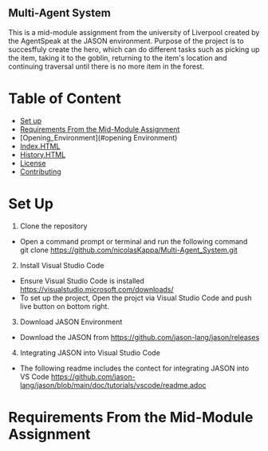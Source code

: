 ## Multi-Agent System

This is a mid-module assignment from the university of Liverpool created by the AgentSpeak at the JASON environment. Purpose of the project is to succesffuly create the hero, which can do different tasks such as
picking up the item, taking it to the goblin, returning to the item's location and continuing traversal until there is no more item in the forest. 


# Table of Content
- [Set up](#Set-up)
- [Requirements From the Mid-Module Assignment](#requirements-From-the-Mid-Module--Assignments)
- [Opening_Environment](#opening Environment)
- [Index.HTML](#Hero.asl)
- [History.HTML](#History.HTML)
- [License](#License)
- [Contributing](#Contributing)


# Set Up

1. Clone the repository
- Open a command prompt or terminal and run the following command\
git clone https://github.com/nicolasKappa/Multi-Agent_System.git

2. Install Visual Studio Code
- Ensure Visual Studio Code is installed https://visualstudio.microsoft.com/downloads/
- To set up the project, Open the projct via Visual Studio Code and push live button on bottom right.

3. Download JASON Environment
- Download the JASON from https://github.com/jason-lang/jason/releases

4. Integrating JASON into Visual Studio Code
- The following readme includes the contect for integrating JASON into VS Code https://github.com/jason-lang/jason/blob/main/doc/tutorials/vscode/readme.adoc


# Requirements From the Mid-Module Assignment
